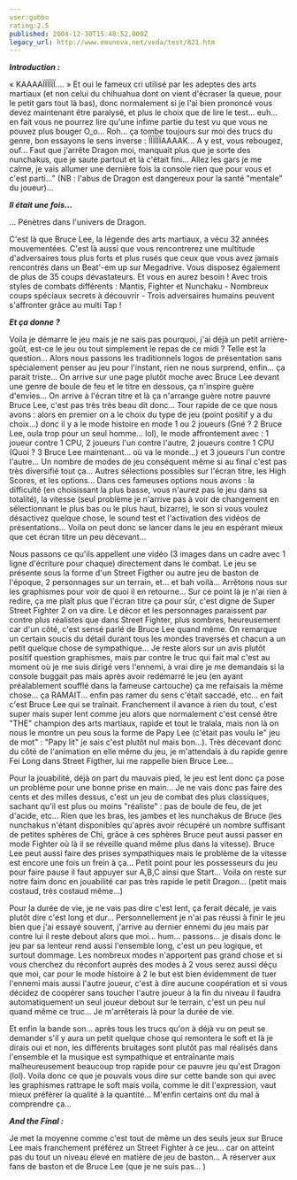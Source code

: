 ```yaml
---
user:gubbo
rating:2.5
published: 2004-12-30T15:48:52.000Z
legacy_url: http://www.emunova.net/veda/test/821.htm
---
```

_**Introduction :**_  

  

  

« KAAAAÏÏÏÏÏÏ.... » Et oui le fameux cri utilisé par les adeptes des arts martiaux (et non celui du chihuahua dont on vient d'écraser la queue, pour le petit gars tout là bas), donc normalement si je l'ai bien prononcé vous devez maintenant être paralysé, et plus le choix que de lire le test... euh... en fait vous ne pourrez lire qu'une infime partie du test vu que vous ne pouvez plus bouger O\_o... Roh... ça tombe toujours sur moi des trucs du genre, bon essayons le sens inverse : ÏÏÏÏÏÏAAAAK... A y est, vous rebougez, ouf... Faut que j'arrête Dragon moi, manquait plus que je sorte des nunchakus, que je saute partout et là c'était fini... Allez les gars je me calme, je vais allumer une dernière fois la console rien que pour vous et c'est parti..." (NB : l'abus de Dragon est dangereux pour la santé "mentale" du joueur)...   

  

  

_**Il était une fois...**_  

  

  

... Pénètres dans l'univers de Dragon.  

  

C'est là que Bruce Lee, la légende des arts martiaux, a vécu 32 années mouvementées. C'est là aussi que vous rencontrerez une multitude d'adversaires tous plus forts et plus rusés que ceux que vous avez jamais rencontrés dans un Beat'-em up sur Megadrive. Vous disposez également de plus de 35 coups dévastateurs. Et vous en aurez besoin ! Avec trois styles de combats différents : Mantis, Fighter et Nunchaku - Nombreux coups spéciaux secrets à découvrir - Trois adversaires humains peuvent s'affronter grâce au multi Tap !   

  

  

_**Et ça donne ?**_  

  

  

Voila je démarre le jeu mais je ne sais pas pourquoi, j'ai déjà un petit arrière-goût, est-ce le jeu ou tout simplement le repas de ce midi ? Telle est la question... Alors nous passons les traditionnels logos de présentation sans spécialement penser au jeu pour l'instant, rien ne nous surprend, enfin... ça parait triste... On arrive sur une page plutôt moche avec Bruce Lee devant une genre de boule de feu et le titre en dessous, ça n'inspire guère d'envies... On arrive à l'écran titre et là ça n'arrange guère notre pauvre Bruce Lee, c'est pas très très beau dit donc... Tour rapide de ce que nous avons : alors en premier on a le choix du type de jeu (point positif y a du choix...) donc il y a le mode histoire en mode 1 ou 2 joueurs (Gné ? 2 Bruce Lee, oula trop pour un seul homme... lol), le mode affrontement avec : 1 joueur contre 1 CPU, 2 joueurs l'un contre l'autre, 2 joueurs contre 1 CPU (Quoi ? 3 Bruce Lee maintenant... où va le monde...) et 3 joueurs l'un contre l'autre... Un nombre de modes de jeu conséquent même si au final c'est pas très diversifié tout ça... Autres sélections possibles sur l'écran titre, les High Scores, et les options... Dans ces fameuses options nous avons : la difficulté (en choisissant la plus basse, vous n'aurez pas le jeu dans sa totalité), la vitesse (seul problème je n'arrive pas à voir de changement en sélectionnant le plus bas ou le plus haut, bizarre), le son si vous voulez désactivez quelque chose, le sound test et l'activation des vidéos de présentations... Voila on peut donc se lancer dans le jeu en espérant mieux que cet écran titre un peu décevant...   

  

Nous passons ce qu'ils appellent une vidéo (3 images dans un cadre avec 1 ligne d'écriture pour chaque) directement dans le combat. Le jeu se présente sous la forme d'un Street Figther ou autre jeu de baston de l'époque, 2 personnages sur un terrain, et... et bah voilà... Arrêtons nous sur les graphismes pour voir de quoi il en retourne... Sur ce point là je n'ai rien à redire, ça me plaît plus que l'écran titre ça pour sûr, c'est digne de Super Street Fighter 2 on va dire. Le décor et les personnages paraissent par contre plus réalistes que dans Street Fighter, plus sombres, heureusement car d'un côté, c'est sensé parlé de Bruce Lee quand même. On remarque un certain soucis du détail durant tous les mondes traversés et chacun a un petit quelque chose de sympathique... Je reste alors sur un avis plutôt positif question graphismes, mais par contre le truc qui fait mal c'est au moment où je me suis dirigé vers l'ennemi, à vrai dire je me demandais si la console buggait pas mais après avoir redémarré le jeu (en ayant préalablement soufflé dans la fameuse cartouche) ça me refaisais la même chose... ça RAMAIT... enfin pas ramer du sens c'était saccadé, etc... en fait c'est Bruce Lee qui se traînait. Franchement il avance à rien du tout, c'est super mais super lent comme jeu alors que normalement c'est censé être "THE" champion des arts martiaux, rapide et tout le tralala, mais non là on nous le montre un peu sous la forme de Papy Lee (c'était pas voulu le" jeu de mot" : "Papy lit" je sais c'est plutôt nul mais bon...). Très décevant donc du côté de l'animation en elle même du jeu, je m'attendais à du rapide genre Fei Long dans Street Figther, lui me rappelle bien Bruce Lee...  

  

Pour la jouabilité, déjà on part du mauvais pied, le jeu est lent donc ça pose un problème pour une bonne prise en main... Je ne vais donc pas faire des cents et des milles dessus, c'est un jeu de combat des plus classiques, sachant qu'il est plus ou moins "réaliste" : pas de boule de feu, de jet d'acide, etc... Rien que les bras, les jambes et les nunchakus de Bruce (les nunchakus n'étant disponibles qu'après avoir récupéré un nombre suffisant de petites sphères de Chi, grâce à ces sphères Bruce peut aussi passer en mode Fighter où là il se réveille quand même plus dans la vitesse). Bruce Lee peut aussi faire des prises sympathiques mais le problème de la vitesse est encore une fois un frein à ça... Petit point pour les possesseurs du jeu pour faire pause il faut appuyer sur A,B,C ainsi que Start... Voila on reste sur notre faim donc en jouabilité car pas très rapide le petit Dragon... (petit mais costaud, très costaud même...)   

  

Pour la durée de vie, je ne vais pas dire c'est lent, ça ferait décalé, je vais plutôt dire c'est long et dur... Personnellement je n'ai pas réussi à finir le jeu bien que j'ai essayé souvent, j'arrive au dernier ennemi du jeu mais par contre lui il reste debout alors que moi... hum... passons... je disais donc le jeu par sa lenteur rend aussi l'ensemble long, c'est un peu logique, et surtout dommage. Les nombreux modes n'apportent pas grand chose et si vous cherchez du réconfort auprès des modes à 2 vous serez aussi déçu que moi, car pour le mode histoire à 2 le but est bien évidemment de tuer l'ennemi mais aussi l'autre joueur, c'est à dire aucune coopération et si vous décidez de coopérer sans toucher l'autre joueur à la fin du niveau il faudra automatiquement un seul joueur debout sur le terrain, c'est un peu nul quand même ce truc... Je m'arrêterais là pour la durée de vie.   

  

Et enfin la bande son... après tous les trucs qu'on à déjà vu on peut se demander s'il y aura un petit quelque chose qui remontera le soft et là je dirais oui et non, les différents bruitages sont plutôt pas mal réalisés dans l'ensemble et la musique est sympathique et entraînante mais malheureusement beaucoup trop rapide pour ce pauvre jeu qu'est Dragon (lol). Voila donc ce que je pouvais vous dire sur cette bande son qui avec les graphismes rattrape le soft mais voila, comme le dit l'expression, vaut mieux préférer la qualité à la quantité... M'enfin certains ont du mal à comprendre ça...   

  

  

_**And the Final :**_  

  

  

Je met la moyenne comme c'est tout de même un des seuls jeux sur Bruce Lee mais franchement préférez un Street Fighter à ce jeu... car on atteint pas du tout un niveau élevé en matière de jeu de baston... A réserver aux fans de baston et de Bruce Lee (que je ne suis pas... )